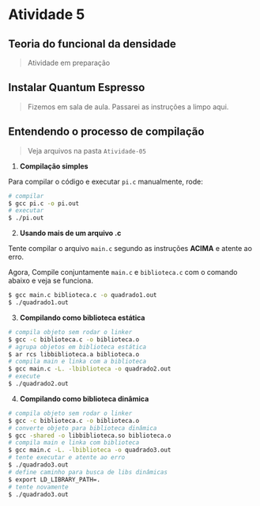# Atividade 5

## Teoria do funcional da densidade

> Atividade em preparação

## Instalar Quantum Espresso

> Fizemos em sala de aula. Passarei as instruções a limpo aqui.

## Entendendo o processo de compilação

> Veja arquivos na pasta `Atividade-05`

1. **Compilação simples**

Para compilar o código e executar `pi.c` manualmente, rode:

```bash
# compilar
$ gcc pi.c -o pi.out
# executar
$ ./pi.out
```

2. **Usando mais de um arquivo .c**

Tente compilar o arquivo `main.c` segundo as instruções **ACIMA** e atente ao erro.

Agora, Compile conjuntamente `main.c` e `biblioteca.c` com o comando abaixo e veja se funciona.

```bash
$ gcc main.c biblioteca.c -o quadrado1.out
$ ./quadrado1.out
```

3. **Compilando como biblioteca estática**

```bash
# compila objeto sem rodar o linker
$ gcc -c biblioteca.c -o biblioteca.o
# agrupa objetos em biblioteca estática
$ ar rcs libbiblioteca.a biblioteca.o
# compila main e linka com a biblioteca
$ gcc main.c -L. -lbiblioteca -o quadrado2.out
# execute
$ ./quadrado2.out
```

4. **Compilando como biblioteca dinâmica**

```bash
# compila objeto sem rodar o linker
$ gcc -c biblioteca.c -o biblioteca.o
# converte objeto para biblioteca dinâmica
$ gcc -shared -o libbiblioteca.so biblioteca.o
# compila main e linka com biblioteca
$ gcc main.c -L. -lbiblioteca -o quadrado3.out
# tente executar e atente ao erro
$ ./quadrado3.out
# define caminho para busca de libs dinâmicas
$ export LD_LIBRARY_PATH=.
# tente novamente
$ ./quadrado3.out
```
